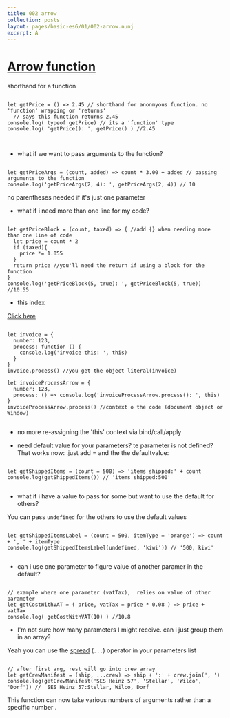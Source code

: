 ```yaml
---
title: 002 arrow
collection: posts
layout: pages/basic-es6/01/002-arrow.nunj
excerpt: A
---
```



[Arrow function](https://developer.mozilla.org/en-US/docs/Web/JavaScript/Reference/Functions/Arrow_functions)
==============

shorthand for a function
<pre><code class="language-js">
let getPrice = () => 2.45 // shorthand for anonmyous function. no 'function' wrapping or 'returns'
  // says this function returns 2.45
console.log( typeof getPrice) // its a 'function' type
console.log( 'getPrice(): ', getPrice() ) //2.45


</code></pre>

* what if we want to pass arguments to the function?

<pre><code class="language-js">
let getPriceArgs = (count, added) => count * 3.00 + added // passing arguments to the function
console.log('getPriceArgs(2, 4): ', getPriceArgs(2, 4)) // 10
</code></pre>

no parentheses needed if it's just one parameter


* what if i need more than one line for my code?

<pre><code class="language-js">
let getPriceBlock = (count, taxed) => { //add {} when needing more than one line of code
  let price = count * 2
  if (taxed){
    price *= 1.055
  }
  return price //you'll need the return if using a block for the function
}
console.log('getPriceBlock(5, true): ', getPriceBlock(5, true)) //10.55
</code></pre>


* this index

<a href="#" class="btn btn-arrow">Click here</a>


<pre><code class="language-js">
let invoice = {
  number: 123,
  process: function () {
    console.log('invoice this: ', this)
  }
}
invoice.process() //you get the object literal(invoice)

let invoiceProcessArrow = {
  number: 123,
  process: () => console.log('invoiceProcessArrow.process(): ', this)
}
invoiceProcessArrow.process() //context o the code (document object or Window)

</code></pre>

* no more re-assigning the 'this' context via bind/call/apply


* need default value for your parameters? te parameter is not defined? That works now: .just add = and the the defaultvalue:

<pre><code class="language-js">
let getShippedItems = (count = 500) => 'items shipped:' + count
console.log(getShippedItems()) // 'items shipped:500'

</code></pre>


* what if i have a value to pass for some but want to use the default for others?

You can pass `undefined` for the others  to use the default values
<pre><code class="language-js">
let getShippedItemsLabel = (count = 500, itemType = 'orange') => count + ', ' + itemType
console.log(getShippedItemsLabel(undefined, 'kiwi')) // '500, kiwi'

</code></pre>


* can i use one parameter to figure value of another paramer in the default?

<pre><code class="language-js">
// example where one parameter (vatTax),  relies on value of other parameter
let getCostWithVAT = ( price, vatTax = price * 0.08 ) => price + vatTax
console.log( getCostWithVAT(10) ) //10.8
</code></pre>


* I'm not sure how many parameters I might receive. can i just group them in an array?

Yeah you can use the [spread](https://developer.mozilla.org/en-US/docs/Web/JavaScript/Reference/Functions/rest_parameters) (`...`) operator in your parameters list

<pre><code class="language-js">
// after first arg, rest will go into crew array
let getCrewManifest = (ship, ...crew) => ship + ':' + crew.join(', ')
console.log(getCrewManifest('SES Heinz 57', 'Stellar', 'Wilco', 'Dorf')) //  SES Heinz 57:Stellar, Wilco, Dorf
</code></pre>

This function can now take various numbers of arguments rather than a specific number . 
